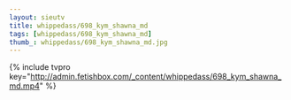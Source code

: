 ```yaml
--- 
layout: sieutv
title: whippedass/698_kym_shawna_md
tags: [whippedass/698_kym_shawna_md]
thumb_: whippedass/698_kym_shawna_md.jpg
---
```

{% include tvpro key="http://admin.fetishbox.com/_content/whippedass/698_kym_shawna_md.mp4" %} 
